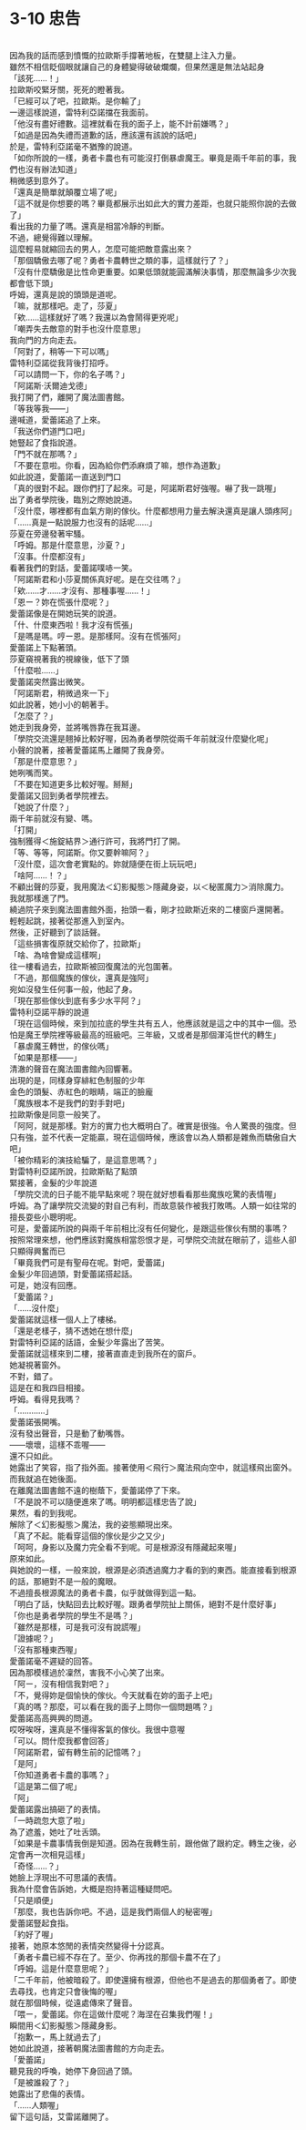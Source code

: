 # 3-10 忠告



<br />
因為我的話而感到憤慨的拉歐斯手撐著地板，在雙腿上注入力量。
<br />
雖然不相信眨個眼就讓自己的身體變得破破爛爛，但果然還是無法站起身
<br />
「該死……！」
<br />
拉歐斯咬緊牙關，死死的瞪著我。
<br />
「已經可以了吧，拉歐斯。是你輸了」
<br />
一邊這樣說道，雷特利亞諾擋在我面前。
<br />
「他沒有盡好禮數。這裡就看在我的面子上，能不計前嫌嗎？」
<br />
「如過是因為失禮而道歉的話，應該還有該說的話吧」
<br />
於是，雷特利亞諾毫不猶豫的說道。
<br />
「如你所說的一樣，勇者卡農也有可能沒打倒暴虐魔王。畢竟是兩千年前的事，我們也沒有辦法知道」
<br />
稍微感到意外了。
<br />
「還真是簡單就顛覆立場了呢」
<br />
「這不就是你想要的嗎？畢竟都展示出如此大的實力差距，也就只能照你說的去做了」
<br />
看出我的力量了嗎。還真是相當冷靜的判斷。
<br />
不過，總覺得難以理解。
<br />
這麼輕易就縮回去的男人，怎麼可能把敵意露出來？
<br />
「那個驕傲去哪了呢？勇者卡農轉世之類的事，這樣就行了？」
<br />
「沒有什麼驕傲是比性命更重要。如果低頭就能圓滿解決事情，那麼無論多少次我都會低下頭」
<br />
呼姆，還真是說的頭頭是道呢。
<br />
「嘛，就那樣吧。走了，莎夏」
<br />
「欸……這樣就好了嗎？我還以為會鬧得更兇呢」
<br />
「嘲弄失去敵意的對手也沒什麼意思」
<br />
我向門的方向走去。
<br />
「阿對了，稍等一下可以嗎」
<br />
雷特利亞諾從我背後打招呼。
<br />
「可以請問一下，你的名子嗎？」
<br />
「阿諾斯·沃爾迪戈德」
<br />
我打開了們，離開了魔法圖書館。
<br />
「等我等我——」
<br />
邊喊道，愛蕾諾追了上來。
<br />
「我送你們道門口吧」
<br />
她豎起了食指說道。
<br />
「門不就在那嗎？」
<br />
「不要在意啦。你看，因為給你們添麻煩了嘛，想作為道歉」
<br />
如此說道，愛蕾諾一直送到門口
<br />
「真的很對不起。跟你們打了起來。可是，阿諾斯君好強喔。嚇了我一跳喔」
<br />
出了勇者學院後，臨別之際她說道。
<br />
「沒什麼，哪裡都有血氣方剛的傢伙。什麼都想用力量去解決還真是讓人頭疼阿」
<br />
「……真是一點說服力也沒有的話呢……」
<br />
莎夏在旁邊發著牢騷。
<br />
「呼姆。那是什麼意思，沙夏？」
<br />
「沒事。什麼都沒有」
<br />
看著我們的對話，愛蕾諾噗哧一笑。
<br />
「阿諾斯君和小莎夏關係真好呢。是在交往嗎？」
<br />
「欸……才……才沒有、那種事喔……！」
<br />
「恩ー？妳在慌張什麼呢？」
<br />
愛蕾諾像是在開她玩笑的說道。
<br />
「什、什麼東西啦！我才沒有慌張」
<br />
「是嗎是嗎。哼ー恩。是那樣阿。沒有在慌張阿」
<br />
愛蕾諾上下點著頭。
<br />
莎夏窺視著我的視線後，低下了頭
<br />
「什麼啦……」
<br />
愛蕾諾突然露出微笑。
<br />
「阿諾斯君，稍微過來一下」
<br />
如此說著，她小小的朝著手。
<br />
「怎麼了？」
<br />
她走到我身旁，並將嘴唇靠在我耳邊。
<br />
「學院交流還是翹掉比較好喔，因為勇者學院從兩千年前就沒什麼變化呢」
<br />
小聲的說著，接著愛蕾諾馬上離開了我身旁。
<br />
「那是什麼意思？」
<br />
她咧嘴而笑。
<br />
「不要在知道更多比較好喔。掰掰」
<br />
愛蕾諾又回到勇者學院裡去。
<br />
「她說了什麼？」
<br />
兩千年前就沒有變、嗎。
<br />
「打開」
<br />
強制獲得＜施錠結界＞通行許可，我將門打了開。
<br />
「等、等等，阿諾斯。你又要幹嘛阿？」
<br />
「沒什麼，這次會老實點的。妳就隨便在街上玩玩吧」
<br />
「啥阿……！？」
<br />
不顧出聲的莎夏，我用魔法＜幻影擬態＞隱藏身姿，以＜秘匿魔力＞消除魔力。
<br />
我就那樣進了門。
<br />
繞過院子來到魔法圖書館外面，抬頭一看，剛才拉歐斯近來的二樓窗戶還開著。
<br />
輕輕起跳，接著從那進入到室內。
<br />
然後，正好聽到了談話聲。
<br />
「這些損害復原就交給你了，拉歐斯」
<br />
「啥、為啥會變成這樣啊」
<br />
往一樓看過去，拉歐斯被回復魔法的光包圍著。
<br />
「不過，那個魔族的傢伙，還真是強阿」
<br />
宛如沒發生任何事一般，他起了身。
<br />
「現在那些傢伙到底有多少水平阿？」
<br />
雷特利亞諾平靜的說道
<br />
「現在這個時候，來到加拉底的學生共有五人，他應該就是這之中的其中一個。恐怕是魔王學院裡等級最高的班級吧。三年級，又或者是那個渾沌世代的轉生」
<br />
「暴虐魔王轉世，的傢伙嗎」
<br />
「如果是那樣――」
<br />
清澈的聲音在魔法圖書館內回響著。
<br />
出現的是，同樣身穿緋紅色制服的少年
<br />
金色的頭髮、赤紅色的眼睛，端正的臉龐
<br />
「魔族根本不是我們的對手對吧」
<br />
拉歐斯像是同意一般笑了。
<br />
「阿阿，就是那樣。對方的實力也大概明白了。確實是很強。令人驚畏的強度。但只有強，並不代表一定能贏，現在這個時候，應該會以為人類都是雜魚而驕傲自大吧」
<br />
「被你精彩的演技給騙了，是這意思嗎？」
<br />
對雷特利亞諾所說，拉歐斯點了點頭
<br />
緊接著，金髮的少年說道
<br />
「學院交流的日子能不能早點來呢？現在就好想看看那些魔族吃驚的表情喔」
<br />
呼姆。為了讓學院交流變的對自己有利，而故意裝作被我打敗嗎。人類一如往常的擅長耍些小聰明呢。
<br />
可是，愛蕾諾所說的與兩千年前相比沒有任何變化，是跟這些傢伙有關的事嗎？
<br />
按照常理來想，他們應該對魔族相當怨恨才是，可學院交流就在眼前了，這些人卻只顯得興奮而已
<br />
「畢竟我們可是有聖母在呢。對吧，愛蕾諾」
<br />
金髮少年回過頭，對愛蕾諾搭起話。
<br />
可是，她沒有回應。
<br />
「愛蕾諾？」
<br />
「……沒什麼」
<br />
愛蕾諾就這樣一個人上了樓梯。
<br />
「還是老樣子，猜不透她在想什麼」
<br />
對雷特利亞諾的話語，金髮少年露出了苦笑。
<br />
愛蕾諾就這樣來到二樓，接著直直走到我所在的窗戶。
<br />
她凝視著窗外。
<br />
不對，錯了。
<br />
這是在和我四目相接。
<br />
呼姆。看得見我嗎？
<br />
「…………」
<br />
愛蕾諾張開嘴。
<br />
沒有發出聲音，只是動了動嘴唇。
<br />
――壞壞，這樣不乖喔――
<br />
還不只如此。
<br />
她露出了笑容，指了指外面。接著使用＜飛行＞魔法飛向空中，就這樣飛出窗外。
<br />
而我就追在她後面。
<br />
在離魔法圖書館不遠的樹蔭下，愛蕾諾停了下來。
<br />
「不是說不可以隨便進來了嗎。明明都這樣忠告了說」
<br />
果然，看的到我呢。
<br />
解除了＜幻影擬態＞魔法，我的姿態顯現出來。
<br />
「真了不起。能看穿這個的傢伙是少之又少」
<br />
「呵呵，身影以及魔力完全看不到呢。可是根源沒有隱藏起來喔」
<br />
原來如此。
<br />
與她說的一樣，一般來說，根源是必須透過魔力才看的到的東西。能直接看到根源的話，那絕對不是一般的魔眼。
<br />
不過擅長根源魔法的勇者卡農，似乎就做得到這一點。
<br />
「明白了話，快點回去比較好喔。跟勇者學院扯上關係，絕對不是什麼好事」
<br />
「你也是勇者學院的學生不是嗎？」
<br />
「雖然是那樣，可是我可沒有說謊喔」
<br />
「證據呢？」
<br />
「沒有那種東西喔」
<br />
愛蕾諾毫不遲疑的回答。
<br />
因為那模樣過於凜然，害我不小心笑了出來。
<br />
「阿ー，沒有相信我對吧？」
<br />
「不，覺得妳是個愉快的傢伙。今天就看在妳的面子上吧」
<br />
「真的嗎？那麼，可以看在我的面子上問你一個問題嗎？」
<br />
愛蕾諾高高興興的問道。
<br />
哎呀唉呀，還真是不懂得客氣的傢伙。我很中意喔
<br />
「可以。問什麼我都會回答」
<br />
「阿諾斯君，留有轉生前的記憶嗎？」
<br />
「是阿」
<br />
「你知道勇者卡農的事嗎？」
<br />
「這是第二個了呢」
<br />
「阿」
<br />
愛蕾諾露出搞砸了的表情。
<br />
「一時疏忽大意了啦」
<br />
為了遮羞，她吐了吐舌頭。
<br />
「如果是卡農事情我倒是知道。因為在我轉生前，跟他做了跟約定。轉生之後，必定會再一次相見這樣」
<br />
「奇怪……？」
<br />
她臉上浮現出不可思議的表情。
<br />
我為什麼會告訴她，大概是抱持著這種疑問吧。
<br />
「只是順便」
<br />
「那麼，我也告訴你吧。不過，這是我們兩個人的秘密喔」
<br />
愛蕾諾豎起食指。
<br />
「約好了喔」
<br />
接著，她原本悠閒的表情突然變得十分認真。
<br />
「勇者卡農已經不存在了。至少、你再找的那個卡農不在了」
<br />
「呼姆。這是什麼意思呢？」
<br />
「二千年前，他被暗殺了。即使還擁有根源，但他也不是過去的那個勇者了。即使去尋找，也肯定只會後悔的喔」
<br />
就在那個時候，從遠處傳來了聲音。
<br />
「喂ー，愛蕾諾。你在這做什麼呢？海涅在召集我們喔！」
<br />
瞬間用＜幻影擬態＞隱藏身影。
<br />
「抱歉ー，馬上就過去了」
<br />
她如此說道，接著朝魔法圖書館的方向走去。
<br />
「愛蕾諾」
<br />
聽見我的呼喚，她停下身回過了頭。
<br />
「是被誰殺了？」
<br />
她露出了悲傷的表情。
<br />
「……人類喔」
<br />
留下這句話，艾雷諾離開了。
<br />
